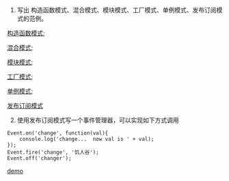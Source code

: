 1. 写出 构造函数模式、混合模式、模块模式、工厂模式、单例模式、发布订阅模式的范例。

[构造函数模式](https://github.com/mhy-web/HomeWorks/tree/master/%E9%AB%98%E7%BA%A7/task6/constructor.js);

[混合模式](https://github.com/mhy-web/HomeWorks/tree/master/%E9%AB%98%E7%BA%A7/task6/mixin.js);

[模块模式](https://github.com/mhy-web/HomeWorks/tree/master/%E9%AB%98%E7%BA%A7/task6/module.js);

[工厂模式](https://github.com/mhy-web/HomeWorks/tree/master/%E9%AB%98%E7%BA%A7/task6/factory.js);

[单例模式](https://github.com/mhy-web/HomeWorks/tree/master/%E9%AB%98%E7%BA%A7/task6/singleton.js);

[发布订阅模式](https://github.com/mhy-web/HomeWorks/tree/master/%E9%AB%98%E7%BA%A7/task6/pubsub.js)

2. 使用发布订阅模式写一个事件管理器，可以实现如下方式调用

```
Event.on('change', function(val){
    console.log('change...  now val is ' + val);
});
Event.fire('change', '饥人谷');
Event.off('changer');
```
[demo](https://github.com/mhy-web/HomeWorks/tree/master/%E9%AB%98%E7%BA%A7/task6/demo.js)